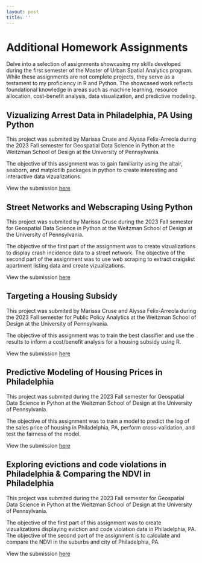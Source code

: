 ```yaml
---
layout: post
title: ''
---
```

# Additional Homework Assignments
Delve into a selection of assignments showcasing my skills developed during the first semester of the Master of Urban Spatial Analytics program. While these assignments are not  complete projects, they serve as a testament to my proficiency in R and Python. The showcased work reflects foundational knowledge in areas such as machine learning, resource allocation, cost-benefit analysis, data visualization, and predictive modeling.

## Vizualizing Arrest Data in Philadelphia, PA Using Python
This project was submited by Marissa Cruse and Alyssa Felix-Arreola during the 2023 Fall semester for Geospatial Data Science in Python at the Weitzman School of Design at the University of Pennsylvania. 

The objective of this assignment was to gain familiarity using the altair, seaborn, and matplotlib packages in python to create interesting and interactive data vizualizations.

View the submission [here](https://crusem.github.io/assignment_sample_1/)

## Street Networks and Webscraping Using Python
This project was submited by Marissa Cruse during the 2023 Fall semester for Geospatial Data Science in Python at the Weitzman School of Design at the University of Pennsylvania. 

The objective of the first part of the assignment was to create vizualizations to display crash incidence data to a street network. The objective of the second part of the assignment was to use web scraping to extract craigslist apartment listing data and create vizualizations. 

View the submission [here](https://crusem.github.io/assignment_sample_2/)

## Targeting a Housing Subsidy
This project was submited by Marissa Cruse and Alyssa Felix-Arreola during the 2023 Fall semester for Public Policy Analytics at the Weitzman School of Design at the University of Pennsylvania. 

The objective of this assignment was to train the best classifier and use the results to inform a cost/benefit analysis for a housing subsidy using R. 

View the submission [here](https://crusem.github.io/assignment_sample_3/)

## Predictive Modeling of Housing Prices in Philadelphia
This project was submited during the 2023 Fall semester for Geospatial Data Science in Python at the Weitzman School of Design at the University of Pennsylvania. 

The objective of this assignment was to train a model to predict the log of the sales price of housing in Philadelphia, PA, perform cross-validation, and test the fairness of the model. 

View the submission [here](https://crusem.github.io/assignment_sample_4/)

## Exploring evictions and code violations in Philadelphia & Comparing the NDVI in Philadelphia
This project was submited during the 2023 Fall semester for Geospatial Data Science in Python at the Weitzman School of Design at the University of Pennsylvania. 

The objective of the first part of this assignment was to create vizualizations displaying eviction and code violation data in Philadelphia, PA. The objective of the second part of the assignment is to calculate and compare the NDVi in the suburbs and city of Philadelphia, PA. 

View the submission [here](https://crusem.github.io/assignment_sample_5/)

